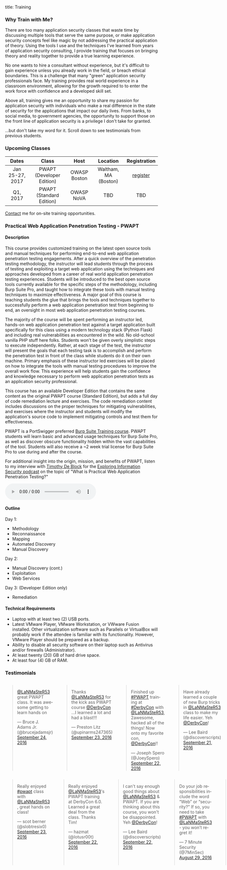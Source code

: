 title: Training

### Why Train with Me?

There are too many application security classes that waste time by discussing multiple tools that serve the same purpose, or make application security concepts feel like magic by not addressing the practical application of theory. Using the tools I use and the techniques I've learned from years of application security consulting, I provide training that focuses on bringing theory and reality together to provide a true learning experience. 

No one wants to hire a consultant without experience, but it's difficult to gain experience unless you already work in the field, or breach ethical boundaries. This is a challenge that many "green" application security professionals face. My training provides real world experience in a classroom environment, allowing for the growth required to to enter the work force with confidence and a developed skill set.

Above all, training gives me an opportunity to share my passion for application security with individuals who make a real difference in the state of security for the applications that impact our daily lives. From banks, to social media, to government agencies, the opportunity to support those on the front line of application security is a privilege I don't take for granted.

...but don't take my word for it. Scroll down to see testimonials from previous students.

### Upcoming Classes

| Dates | Class | Host | Location | Registration |
|:---:|:---:|:---:|:---:|:---:|
| Jan 25-27, 2017 | PWAPT (Developer Edition) | OWASP Boston | Waltham, MA (Boston) | [register](https://regonline.com/owaspbostontraining) |
| Q1, 2017 | PWAPT (Standard Edition) | OWASP NoVA | TBD | TBD |

[Contact](/contact/) me for on-site training opportunities.

### Practical Web Application Penetration Testing - PWAPT

#### Description

This course provides customized training on the latest open source tools and manual techniques for performing end-to-end web application penetration testing engagements. After a quick overview of the penetration testing methodology, the instructor will lead students through the process of testing and exploiting a target web application using the techniques and approaches developed from a career of real world application penetration testing experiences. Students will be introduced to the best open source tools currently available for the specific steps of the methodology, including Burp Suite Pro, and taught how to integrate these tools with manual testing techniques to maximize effectiveness. A major goal of this course is teaching students the glue that brings the tools and techniques together to successfully perform a web application penetration test from beginning to end, an oversight in most web application penetration testing courses.

The majority of the course will be spent performing an instructor led, hands-on web application penetration test against a target application built specifically for this class using a modern technology stack (Python Flask) and including real vulnerabilities as encountered in the wild. No old-school vanilla PHP stuff here folks. Students won't be given overly simplistic steps to execute independently. Rather, at each stage of the test, the instructor will present the goals that each testing task is to accomplish and perform the penetration test in front of the class while students do it on their own machine. Primary emphasis of these instructor led exercises will be placed on how to integrate the tools with manual testing procedures to improve the overall work flow. This experience will help students gain the confidence and knowledge necessary to perform web application penetration tests as an application security professional.

This course has an available Developer Edition that contains the same content as the original PWAPT course (Standard Edition), but adds a full day of code remediation lecture and exercises. The code remediation content includes discussions on the proper techniques for mitigating vulnerabilities, and exercises where the instructor and students will modify the application's source code to implement mitigating controls and test them for effectiveness.

PWAPT is a PortSwigger preferred [Burp Suite Training course](https://portswigger.net/training/). PWAPT students will learn basic and advanced usage techniques for Burp Suite Pro, as well as discover obscure functionality hidden within the vast capabilities of the tool. Students will also receive a ~2 week trial license for Burp Suite Pro to use during and after the course.

For additional insight into the origin, mission, and benefits of PWAPT, listen to my interview with [Timothy De Block](https://twitter.com/TimothyDeBlock) for the [Exploring Information Security podcast](http://www.timothydeblock.com/eis/54) on the topic of "What is Practical Web Application Penetration Testing?"

<audio controls>
    <source src="/downloads/EIS-ep54-PWAPT.mp3" type="audio/mpeg">
</audio>

#### Outline

Day 1:

* Methodology
* Reconnaissance
* Mapping
* Automated Discovery
* Manual Discovery

Day 2:

* Manual Discovery (cont.)
* Exploitation
* Web Services

Day 3: (Developer Edition only)

* Remediation

#### Technical Requirements

* Laptop with at least two (2) USB ports.
* Latest VMware Player, VMware Workstation, or VWware Fusion installed. Other virtualization software such as Parallels or VirtualBox will probably work if the attendee is familiar with its functionality. However, VMware Player should be prepared as a backup.
* Ability to disable all security software on their laptop such as Antivirus and/or firewalls (Administrator).
* At least twenty (20) GB of hard drive space.
* At least four (4) GB of RAM.

### Testimonials

<div class="row">
<div class="six columns">
<blockquote class="twitter-tweet tw-align-center" data-conversation="none" lang="en"><p lang="en" dir="ltr"><a href="https://twitter.com/LaNMaSteR53">@LaNMaSteR53</a> great PWAPT class.  It was awesome getting to learn hands on</p>&mdash; Bruce J. Adams Jr. (@brucejadamsjr) <a href="https://twitter.com/brucejadamsjr/status/779689750953242625">September 24, 2016</a></blockquote>
<blockquote class="twitter-tweet tw-align-center" data-conversation="none" lang="en"><p lang="en" dir="ltr">Thanks <a href="https://twitter.com/LaNMaSteR53">@LaNMaSteR53</a> for the kick ass PWAPT course <a href="https://twitter.com/DerbyCon">@DerbyCon</a> ...I learned a lot and had a blast!!!</p>&mdash; Preston Litz (@upinarms247365) <a href="https://twitter.com/upinarms247365/status/779428892264304645">September 23, 2016</a></blockquote>
<blockquote class="twitter-tweet tw-align-center" data-conversation="none" lang="en"><p lang="en" dir="ltr">Finished up <a href="https://twitter.com/hashtag/PWAPT?src=hash">#PWAPT</a> training at <a href="https://twitter.com/hashtag/DerbyCon?src=hash">#DerbyCon</a> with <a href="https://twitter.com/LaNMaSteR53">@LaNMaSteR53</a>, 2awesome, hacked all of the things! Now onto my favorite con, <a href="https://twitter.com/DerbyCon">@DerbyCon</a>!!</p>&mdash; Joseph Spero (@JoeySpero) <a href="https://twitter.com/JoeySpero/status/779063675382407168">September 22, 2016</a></blockquote>
<blockquote class="twitter-tweet tw-align-center" data-conversation="none" lang="en"><p lang="en" dir="ltr">Have already learned a couple of new Burp tricks in <a href="https://twitter.com/LaNMaSteR53">@LaNMaSteR53</a> class to make my life easier. Yeh <a href="https://twitter.com/DerbyCon">@DerbyCon</a>!</p>&mdash; Lee Baird (@discoverscripts) <a href="https://twitter.com/discoverscripts/status/778629222256349184">September 21, 2016</a></blockquote>
<blockquote class="twitter-tweet tw-align-center" data-conversation="none" lang="en"><p lang="en" dir="ltr">Thanks <a href="https://twitter.com/LaNMaSteR53">@LaNMaSteR53</a> for the excellent Web Application Pen Testing course!  It was extremely hands on, and I&#39;m using it already! <a href="https://twitter.com/hashtag/PWAPT?src=hash">#PWAPT</a></p>&mdash; Jason Anderson (@janderson3141) <a href="https://twitter.com/janderson3141/status/759017081413046273">July 29, 2016</a></blockquote>
<blockquote class="twitter-tweet tw-align-center" data-conversation="none" lang="en"><p lang="en" dir="ltr"><a href="https://twitter.com/LaNMaSteR53">@LaNMaSteR53</a> Thanks for the awesome training <a href="https://twitter.com/OWASPBOSTON">@OWASPBOSTON</a>. Great instructor and excellent material!</p>&mdash; Random Guy (@rndmguy) <a href="https://twitter.com/rndmguy/status/755812127085039616">July 20, 2016</a></blockquote>
<blockquote class="twitter-tweet tw-align-center" data-conversation="none" lang="en"><p lang="en" dir="ltr"><a href="https://twitter.com/LaNMaSteR53">@LaNMaSteR53</a> Great investment of time and money: Tim Tomes&#39; PWAPT class. A must for any web app pen tester. I found it highly beneficial.</p>&mdash; Sunny Wear (@SunnyWear) <a href="https://twitter.com/SunnyWear/status/737040502739111936">May 29, 2016</a></blockquote>
<blockquote class="twitter-tweet tw-align-center" data-conversation="none" lang="en"><p lang="en" dir="ltr">This appsec conference with <a href="https://twitter.com/LaNMaSteR53">@lanmaster53</a> has been AWESOME. If you&#39;re looking for top-notch training on security, Tim is your man! <a href="https://twitter.com/hashtag/PWAPT?src=hash">#PWAPT</a></p>&mdash; Jon Horton (@jonhorton) <a href="https://twitter.com/jonhorton/status/733814464185667584">May 21, 2016</a></blockquote>
<blockquote class="twitter-tweet tw-align-center" data-conversation="none" lang="en"><p lang="en" dir="ltr">Go to this, even if you gotta fly.  That&#39;s what I did.  Totally worth it. <a href="https://t.co/C1Gi10XvDb">https://t.co/C1Gi10XvDb</a></p>&mdash; 7 Minute Security (@7MinSec) <a href="https://twitter.com/7MinSec/status/699831980729331712">February 17, 2016</a></blockquote>
<blockquote class="twitter-tweet tw-align-center" data-conversation="none" lang="en"><p lang="en" dir="ltr"><a href="https://twitter.com/LaNMaSteR53">@LaNMaSteR53</a> Great class! I loved the hands on nature of it instead of just slides and theory as you get with some other classes.</p>&mdash; Kevin Lasher (@KevLasher) <a href="https://twitter.com/KevLasher/status/686647196318576640">January 11, 2016</a></blockquote>
<blockquote class="twitter-tweet tw-align-center" data-conversation="none" lang="en"><p lang="en" dir="ltr"><a href="https://twitter.com/LaNMaSteR53">@LaNMaSteR53</a> <a href="https://twitter.com/hashtag/PWAPT?src=hash">#PWAPT</a> Great course, focused on using an effective toolset for maximum return on effort.</p>&mdash; bus3rr0r (@JAYDFS) <a href="https://twitter.com/JAYDFS/status/685935903970320384">January 9, 2016</a></blockquote>
<blockquote class="twitter-tweet tw-align-center" data-conversation="none" lang="en"><p lang="en" dir="ltr"><a href="https://twitter.com/lanmaster53">@lanmaster53</a> <a href="https://twitter.com/CltISSA">@CltISSA</a> thank you Tim! We learned a ton today and hope we can convince you to come back again :)</p>&mdash; FrackMacker (Josha) (@Frackmacker) <a href="https://twitter.com/Frackmacker/status/662796220008636416">November 7, 2015</a></blockquote>
<blockquote class="twitter-tweet tw-align-center" data-conversation="none" lang="en"><p lang="en" dir="ltr"><a href="https://twitter.com/lanmaster53">@lanmaster53</a> Your <a href="https://twitter.com/DerbyCon">@DerbyCon</a> class was awesome. Thanks.</p>&mdash; Russ (@0ne3ye) <a href="https://twitter.com/0ne3ye/status/647965016008753152">September 27, 2015</a></blockquote>
</div>
<div class="six columns">
<blockquote class="twitter-tweet tw-align-center" data-conversation="none" lang="en"><p lang="en" dir="ltr">Really enjoyed <a href="https://twitter.com/hashtag/pwapt?src=hash">#pwapt</a> class with <a href="https://twitter.com/LaNMaSteR53">@LaNMaSteR53</a> , great hands on class!</p>&mdash; scot berner (@slobtresix0) <a href="https://twitter.com/slobtresix0/status/779446793901834240">September 23, 2016</a></blockquote>
<blockquote class="twitter-tweet tw-align-center" data-conversation="none" lang="en"><p lang="en" dir="ltr">Really enjoyed <a href="https://twitter.com/LaNMaSteR53">@LaNMaSteR53</a>&#39;s PWAPT training at DerbyCon 6.0. Learned a great deal from the class. Thanks Tim!</p>&mdash; hazmat (@lotusr00t) <a href="https://twitter.com/lotusr00t/status/779070056072437762">September 22, 2016</a></blockquote>
<blockquote class="twitter-tweet tw-align-center" data-conversation="none" lang="en"><p lang="en" dir="ltr">I can&#39;t say enough good things about <a href="https://twitter.com/LaNMaSteR53">@LaNMaSteR53</a> &amp; PWAPT. If you are thinking about this course, you won&#39;t be disappointed. Yeh <a href="https://twitter.com/DerbyCon">@DerbyCon</a>!</p>&mdash; Lee Baird (@discoverscripts) <a href="https://twitter.com/discoverscripts/status/779061238701576192">September 22, 2016</a></blockquote>
<blockquote class="twitter-tweet tw-align-center" data-conversation="none" lang="en"><p lang="en" dir="ltr">Do your job responsibilities include the word “Web” or “security?”  If so, you need to take <a href="https://twitter.com/hashtag/PWAPT?src=hash">#PWAPT</a> with <a href="https://twitter.com/LaNMaSteR53">@LaNMaSteR53</a> - you won’t regret it!</p>&mdash; 7 Minute Security (@7MinSec) <a href="https://twitter.com/7MinSec/status/770249898683805697">August 29, 2016</a></blockquote>
<blockquote class="twitter-tweet tw-align-center" data-conversation="none" lang="en"><p lang="en" dir="ltr"><a href="https://twitter.com/LaNMaSteR53">@LaNMaSteR53</a> Thanks again for the PWAPT training, you&#39;ve bridged the gap between what I learned on my own and what I needed to learn next</p>&mdash; 67Shepp (@Shepp67) <a href="https://twitter.com/Shepp67/status/758418999805902848">July 27, 2016</a></blockquote>
<blockquote class="twitter-tweet tw-align-center" data-conversation="none" lang="en"><p lang="en" dir="ltr">PWAPT class by <a href="https://twitter.com/LaNMaSteR53">@LaNMaSteR53</a> lays a great basis for someone looking to get into web <a href="https://twitter.com/hashtag/appsec?src=hash">#appsec</a>. Covers the methodology and then shows you how!</p>&mdash; Stephen Jackson (@snortman45) <a href="https://twitter.com/snortman45/status/738790583372775425">June 3, 2016</a></blockquote>
<blockquote class="twitter-tweet tw-align-center" data-conversation="none" lang="en"><p lang="en" dir="ltr">Heading back to Brazil after an AMAZING <a href="https://twitter.com/hashtag/PWAPT?src=hash">#PWAPT</a> training with <a href="https://twitter.com/LaNMaSteR53">@LaNMaSteR53</a> !! Definitely worth the trip! Thanks Tim!</p>&mdash; kpixaba (@kpixaba_bsb) <a href="https://twitter.com/kpixaba_bsb/status/734396129517932545">May 22, 2016</a></blockquote>
<blockquote class="twitter-tweet tw-align-center" data-conversation="none" lang="en"><p lang="en" dir="ltr">If you build software for a living, check out <a href="https://twitter.com/LaNMaSteR53">@LaNMaSteR53</a> and find a way to attend his training.</p>&mdash; James Baxley III (@jbaxleyiii) <a href="https://twitter.com/jbaxleyiii/status/732952146405167105">May 18, 2016</a></blockquote>
<blockquote class="twitter-tweet tw-align-center" data-conversation="none" lang="en"><p lang="en" dir="ltr"><a href="https://twitter.com/LaNMaSteR53">@lanmaster53</a>, thanks for the <a href="https://twitter.com/hashtag/PWAPT?src=hash">#PWAPT</a> course and recon-ng. Both continue to serve me well in my pen testing and are much appreciated.</p>&mdash; Brandon Martin (@therealwbmartin) <a href="https://twitter.com/therealwbmartin/status/690007700185464832">January 21, 2016</a></blockquote>
<blockquote class="twitter-tweet tw-align-center" data-conversation="none" lang="en"><p lang="en" dir="ltr">I was looking for an affordable, 100% hands-on Webapp pentest course that would teach me a start-to-finish methodology.<a href="https://twitter.com/hashtag/PWAPT?src=hash">#PWAPT</a> was all that!</p>&mdash; 7 Minute Security (@7MinSec) <a href="https://twitter.com/7MinSec/status/686181858862825473">January 10, 2016</a></blockquote>
<blockquote class="twitter-tweet tw-align-center" data-conversation="none" lang="en"><p lang="en" dir="ltr"><a href="https://twitter.com/lanmaster53">@lanmaster53</a> It was definitely fun and informative! Thank you for taking the time and effort to put it together and teach it.</p>&mdash; Kevin Ahrens (@kahrens) <a href="https://twitter.com/kahrens/status/663063671061524481">November 7, 2015</a></blockquote>
<blockquote class="twitter-tweet tw-align-center" data-conversation="none" lang="en"><p lang="en" dir="ltr"><a href="https://twitter.com/lanmaster53">@lanmaster53</a>, Thank you again for an awesome class (PWAPT). I paid for it with my own money --ie not my company -- and it was worth it!</p>&mdash; Nancy Snoke (@NancySnoke) <a href="https://twitter.com/NancySnoke/status/649229245575663616">September 30, 2015</a></blockquote>
<blockquote class="twitter-tweet tw-align-center" data-conversation="none" lang="en"><p lang="en" dir="ltr">Wooo, epic nose bleed! Thats all the training from <a href="https://twitter.com/lanmaster53">@lanmaster53</a> being stored in my head, forcing the blood out to make room :)</p>&mdash; Steve Loughran (@z0rlac) <a href="https://twitter.com/z0rlac/status/647260309237968896">September 25, 2015</a></blockquote>
</div>
</div>
<script async src="//platform.twitter.com/widgets.js" charset="utf-8"></script>
